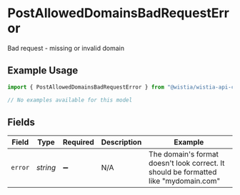 # PostAllowedDomainsBadRequestError

Bad request - missing or invalid domain

## Example Usage

```typescript
import { PostAllowedDomainsBadRequestError } from "@wistia/wistia-api-client/models/errors";

// No examples available for this model
```

## Fields

| Field                                                                                | Type                                                                                 | Required                                                                             | Description                                                                          | Example                                                                              |
| ------------------------------------------------------------------------------------ | ------------------------------------------------------------------------------------ | ------------------------------------------------------------------------------------ | ------------------------------------------------------------------------------------ | ------------------------------------------------------------------------------------ |
| `error`                                                                              | *string*                                                                             | :heavy_minus_sign:                                                                   | N/A                                                                                  | The domain's format doesn't look correct. It should be formatted like "mydomain.com" |